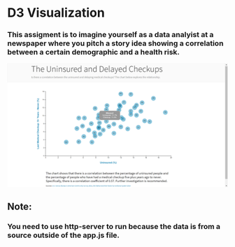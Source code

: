 # D3 Visualization

### This assigment is to imagine yourself as a data analyist at a newspaper where you pitch a story idea showing a correlation between a certain demographic and a health risk. 

![png](website_screenshot.png)

## Note:
### You need to use http-server to run because the data is from a source outside of the app.js file.
